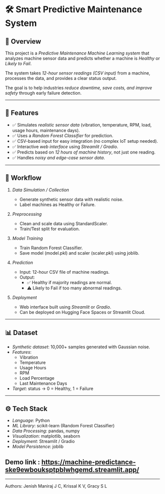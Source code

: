 # 🛠 Smart Predictive Maintenance System  

## 📌 Overview  
This project is a *Predictive Maintenance Machine Learning system* that analyzes machine sensor data and predicts whether a machine is *Healthy* or *Likely to Fail*.  

The system takes *12-hour sensor readings (CSV input)* from a machine, processes the data, and provides a clear status output.  

The goal is to help industries *reduce downtime, save costs, and improve safety* through early failure detection.  

---

## 🚀 Features  
- ✅ Simulates *realistic sensor data* (vibration, temperature, RPM, load, usage hours, maintenance days).  
- ✅ Uses a *Random Forest Classifier* for prediction.  
- ✅ CSV-based input for easy integration (no complex IoT setup needed).  
- ✅ Interactive *web interface* using *Streamlit / Gradio*.  
- ✅ Predicts based on *12 hours of machine history*, not just one reading.  
- ✅ Handles *noisy and edge-case sensor data*.  

---

## 🔁 Workflow  

1. *Data Simulation / Collection*  
   - Generate synthetic sensor data with realistic noise.  
   - Label machines as Healthy or Failure.  

2. *Preprocessing*  
   - Clean and scale data using StandardScaler.  
   - Train/Test split for evaluation.  

3. *Model Training*  
   - Train Random Forest Classifier.  
   - Save model (model.pkl) and scaler (scaler.pkl) using joblib.  

4. *Prediction*  
   - Input: 12-hour CSV file of machine readings.  
   - Output:  
     - ✅ Healthy if majority readings are normal.  
     - ⚠ Likely to Fail if too many abnormal readings.  

5. *Deployment*  
   - Web interface built using *Streamlit* or *Gradio*.  
   - Can be deployed on Hugging Face Spaces or Streamlit Cloud.  

---

## 📊 Dataset  
- *Synthetic dataset*: 10,000+ samples generated with Gaussian noise.  
- *Features*:  
  - Vibration  
  - Temperature  
  - Usage Hours  
  - RPM  
  - Load Percentage  
  - Last Maintenance Days  
- *Target*: status → 0 = Healthy, 1 = Failure  

---

## ⚙ Tech Stack  
- *Language*: Python  
- *ML Library*: scikit-learn (Random Forest Classifier)  
- *Data Processing*: pandas, numpy  
- *Visualization*: matplotlib, seaborn  
- *Deployment*: Streamlit / Gradio  
- *Model Persistence*: joblib

## Demo link : https://machine-predictance-ske9ewbouksptpblwhgemd.streamlit.app/

---

Authors:
Jenish Maniraj J C, 
Krissal K V, 
Gracy S L
